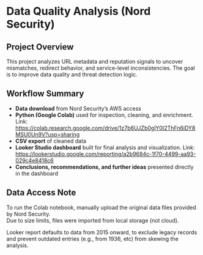 # Data Quality Analysis (Nord Security)

## Project Overview

This project analyzes URL metadata and reputation signals to uncover mismatches, redirect behavior, and service-level inconsistencies. The goal is to improve data quality and threat detection logic.

## Workflow Summary

- **Data download** from Nord Security’s AWS access  
- **Python (Google Colab)** used for inspection, cleaning, and enrichment. Link: https://colab.research.google.com/drive/1z7b6UJZb0glY0I2ThFn6iDY8MSU0Un9V?usp=sharing 
- **CSV export** of cleaned data  
- **Looker Studio dashboard** built for final analysis and visualization. Link: https://lookerstudio.google.com/reporting/a2b9684c-1f70-4499-aa93-029c4e8418c6 
- **Conclusions, recommendations, and further ideas** presented directly in the dashboard

## Data Access Note

To run the Colab notebook, manually upload the original data files provided by Nord Security.  
Due to size limits, files were imported from local storage (not cloud).

Looker report defaults to data from 2015 onward, to exclude legacy records and prevent outdated entries (e.g., from 1936, etc) from skewing the analysis.


